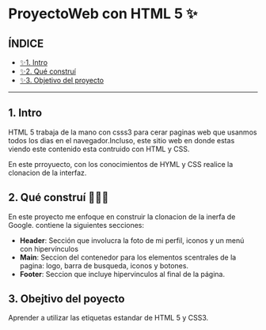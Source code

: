 # ProyectoWeb con HTML 5 ✨
## ÍNDICE 

* [✨1. Intro](https://github.com/LizzDiaz/ProyectoWeb/edit/main/README.md#1-intro)
* [✨2. Qué construí](https://github.com/LizzDiaz/ProyectoWeb/edit/main/README.md#2-qu%C3%A9-constru%C3%AD-%EF%B8%8F)
* [✨3. Objetivo del proyecto](https://github.com/LizzDiaz/ProyectoWeb/edit/main/README.md#3-obejtivo-del-poyecto)

****
## 1. Intro
HTML 5 trabaja de la mano con csss3 para cerar paginas web que usanmos todos los dias en el navegador.Incluso, este sitio web en donde estas viendo este contenido esta contruido con HTML y CSS.

En este prroyuecto, con los conocimientos de HYML y CSS realice la clonacion de la interfaz.

## 2. Qué construí 👷🏻‍♀️
En este proyecto me enfoque en construir la clonacion de la inerfa de Google.
contiene la siguientes secciones:


* **Header**: Sección que involucra la foto de mi perfil, iconos y un menú con hipervínculos
* **Main**: Seccion del contenedor para los elementos scentrales de la pagina: logo, barra de busqueda, iconos y botones.
* **Footer**: Seccion que incluye hipervinculos al final de la página.

## 3. Obejtivo del poyecto 
Aprender a utilizar las etiquetas estandar de HTML 5 y CSS3.


